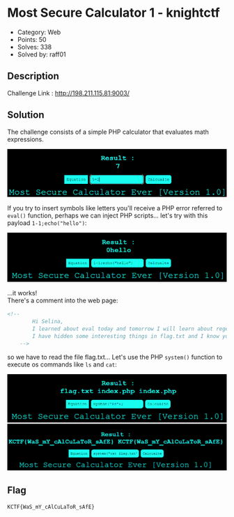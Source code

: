 # Most Secure Calculator 1 - knightctf

- Category: Web
- Points: 50
- Solves: 338
- Solved by: raff01

## Description

Challenge Link : http://198.211.115.81:9003/

## Solution

The challenge consists of a simple PHP calculator that evaluates math expressions. 

![alt text](./pictures/1.PNG)


If you try to insert symbols like letters you'll receive a PHP error referred to `eval()` function, perhaps we can inject PHP scripts... let's try with this payload `1-1;echo("hello")`:


![alt text](./pictures/2.PNG)
<p>...it works!<br>
There's a comment into the web page: </p>

```html
<!-- 
        Hi Selina, 
        I learned about eval today and tomorrow I will learn about regex. I have build a calculator for your child.
        I have hidden some interesting things in flag.txt and I know you can read that file.
    -->
```


so we have to read the file flag.txt... Let's use the PHP `system()` function to execute os commands like `ls` and `cat`:

![alt text](./pictures/3.PNG)
![alt text](./pictures/4.PNG)

## Flag
```
KCTF{WaS_mY_cAlCuLaToR_sAfE}
```






